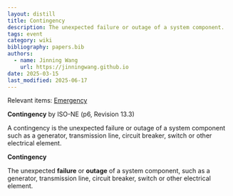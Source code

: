 ```yaml
---
layout: distill
title: Contingency
description: The unexpected failure or outage of a system component.
tags: event
category: wiki
bibliography: papers.bib
authors:
  - name: Jinning Wang
    url: https://jinningwang.github.io
date: 2025-03-15
last_modified: 2025-06-17
---
```


Relevant items: [Emergency](/wiki/emergency)

**Contingency** by ISO-NE <d-cite key="isone2024op19"></d-cite> (p6, Revision 13.3)

A contingency is the unexpected failure or outage of a system component such as a generator, transmission line, circuit breaker, switch or other electrical element.

**Contingency** <d-cite key="nerc2024glossary"></d-cite>

The unexpected **failure** or **outage** of a system component, such as a generator, transmission line, circuit breaker, switch or other electrical element.
